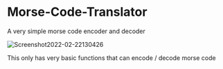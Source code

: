 # Morse-Code-Translator
A very simple morse code encoder and decoder

![Screenshot2022-02-22130426](https://user-images.githubusercontent.com/93896875/162799734-17a264a8-d293-4c7b-b79d-54ed62726554.jpg)


This only has very basic functions that can encode / decode morse code
